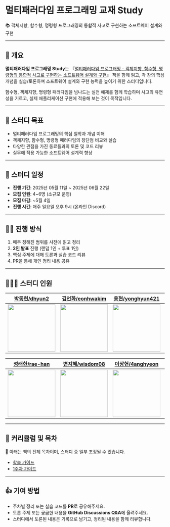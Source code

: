 # 멀티패러다임 프로그래밍 교재 Study

📚 객체지향, 함수형, 명령형 프로그래밍의 통합적 사고로 구현하는 소프트웨어 설계와 구현

---

## 📝 개요

**멀티패러다임 프로그래밍 Study**는 『[멀티패러다임 프로그래밍 - 객체지향, 함수형, 명령형의 통합적 사고로 구현하는 소프트웨어 설계와 구현](https://product.kyobobook.co.kr/detail/S000216318962)』 책을 함께 읽고, 각 장의 핵심 개념을 실습/토론하며 소프트웨어 설계와 구현 능력을 높이기 위한 스터디입니다.

함수형, 객체지향, 명령형 패러다임을 넘나드는 실전 예제를 함께 학습하며 사고의 유연성을 기르고, 실제 애플리케이션 구현에 적용해 보는 것이 목적입니다.

---

## 🎯 스터디 목표

- 멀티패러다임 프로그래밍의 핵심 철학과 개념 이해
- 객체지향, 함수형, 명령형 패러다임의 장단점 비교와 실습
- 다양한 관점을 가진 동료들과의 토론 및 코드 리뷰
- 실무에 적용 가능한 소프트웨어 설계력 향상

---

## 📅 스터디 일정

- **진행 기간**: 2025년 05월 11일 ~ 2025년 06월 22일
- **모집 인원**: 4~6명 (소규모 운영)
- **모집 마감**: ~5월 4일
- **진행 시간**: 매주 일요일 오후 9시 (온라인 Discord)

---

## 🧑‍💻 진행 방식

1. 매주 정해진 범위를 사전에 읽고 정리
2. **2인 발표** 진행 (랜덤 1인 + 투표 1인)
3. 핵심 주제에 대해 토론과 실습 코드 리뷰
4. PR을 통해 개인 정리 내용 공유

---

## 👨‍👩‍👦 스터디 인원

|                              [박동현/dhyun2](https://github.com/dhyun2)                               |                              [김언화/eonhwakim](https://github.com/eonhwakim)                               |                               [용현/yonghyun421](https://github.com/yonghyun421)                                |                              [도혜원/dohye1](https://github.com/dohye1)                               |
| :---------------------------------------------------------------------------------------------------: | :---------------------------------------------------------------------------------------------------------: | :-------------------------------------------------------------------------------------------------------------: | :---------------------------------------------------------------------------------------------------: |
| [<img src="https://github.com/dhyun2.png" height="150px" width="150px" />](https://github.com/dhyun2) | [<img src="https://github.com/eonhwakim.png" height="150px" width="150px" />](https://github.com/eonhwakim) | [<img src="https://github.com/yonghyun421.png" height="150px" width="150px" />](https://github.com/yonghyun421) | [<img src="https://github.com/dohye1.png" height="150px" width="150px" />](https://github.com/dohye1) |

|                              [정래한/rae-han](https://github.com/rae-han)                               |                              [변지혜/wisdom08](https://github.com/wisdom08)                               |                              [이상현/4anghyeon](https://github.com/4anghyeon)                               |                              [김도운/doun4576](https://github.com/doun4576)                               |
| :-----------------------------------------------------------------------------------------------------: | :-------------------------------------------------------------------------------------------------------: | :---------------------------------------------------------------------------------------------------------: | :-------------------------------------------------------------------------------------------------------: |
| [<img src="https://github.com/rae-han.png" height="150px" width="150px" />](https://github.com/rae-han) | [<img src="https://github.com/wisdom08.png" height="150px" width="150px" />](https://github.com/wisdom08) | [<img src="https://github.com/4anghyeon.png" height="150px" width="150px" />](https://github.com/4anghyeon) | [<img src="https://github.com/doun4576.png" height="150px" width="150px" />](https://github.com/doun4576) |

---

## 📖 커리큘럼 및 목차

📌 아래는 책의 전체 목차이며, 스터디 중 일부 조정될 수 있습니다.

- [학습 가이드](https://github.com/dev-bookclub/multiparadigm/wiki/0.-%EC%8A%A4%ED%84%B0%EB%94%94-%EA%B0%80%EC%9D%B4%EB%93%9C)
- [1주차 가이드](https://github.com/dev-bookclub/multiparadigm/wiki/1%EC%A3%BC%EC%B0%A8-%EA%B0%80%EC%9D%B4%EB%93%9C)

---

## 👍 기여 방법

- 주차별 정리 또는 실습 코드를 **PR**로 공유해주세요.
- 토론 주제 또는 궁금한 내용을 **GitHub Discussions Q&A**에 올려주세요.
- 스터디에서 토론된 내용은 기록으로 남기고, 정리된 내용을 함께 리뷰합니다.
